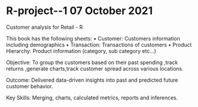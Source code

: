 # R-project--1 ‎07 ‎October ‎2021
Customer analysis for Retail - R

This book has the following sheets:
•	Customer: Customers information including demographics
•	Transaction: Transactions of customers
•	Product Hierarchy: Product information (category, sub category etc...)


Objective: To group the customers based on their past spending ,track returns ,generate charts,track customer spread across various locations. 

Outcome: Delivered  data-driven insights into past and predicted future customer behavior.

Key Skills: Merging, charts,  calculated metrics, reports and inferences.
